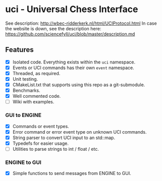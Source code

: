 # uci - Universal Chess Interface
See description: http://wbec-ridderkerk.nl/html/UCIProtocol.html
In case the website is down, see the description here: https://github.com/sciencefyll/uci/blob/master/description.md

## Features

- [x] Isolated code. Everything exists within the `uci` namespace.
- [x] Events or UCI commands has their own `event` namespace.
- [x] Threaded, as required.
- [x] Unit testing.
- [x] CMakeList.txt that supports using this repo as a git-submodule.
- [x] Benchmarks.
- [x] Well commented code.
- [ ] Wiki with examples.

### GUI to ENGINE

- [x] Commands or event types.
- [x] Error command or error event type on unknown UCI commands.
- [x] String parser to convert UCI input to an std::map.
- [x] Typedefs for easier usage.
- [ ] Utilities to parse strings to int / float / etc.

### ENGINE to GUI

- [x] Simple functions to send messages from ENGINE to GUI.
